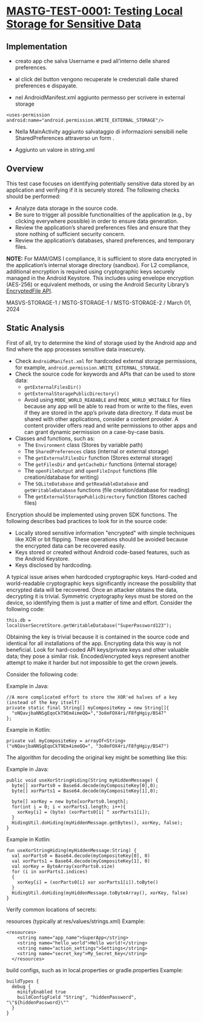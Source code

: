# [MASTG-TEST-0001: Testing Local Storage for Sensitive Data](https://mas.owasp.org/MASTG/tests/android/MASVS-STORAGE/MASTG-TEST-0001)

## Implementation
- creato app che salva Username e pwd all’interno delle shared preferences.

- al click del button vengono recuperate le credenziali dalle shared preferences e dispayate.

- nel AndroidManifest.xml aggiunto permesso per scrivere in external storage

`<uses-permission android:name="android.permission.WRITE_EXTERNAL_STORAGE"/>`

- Nella MainActivity aggiunto salvataggio di informazioni sensibili nelle SharedPreferences attraverso un form .

- Aggiunto un valore in string.xml


## Overview

This test case focuses on identifying potentially sensitive data stored by an application and verifying if it is securely stored. The following checks should be performed:

- Analyze data storage in the source code.
- Be sure to trigger all possible functionalities of the application (e.g., by clicking everywhere possible) in order to ensure data generation.
- Review the application’s shared preferences files and ensure that they store nothing of sufficient security concern.
- Review the application’s databases, shared preferences, and temporary files.

**NOTE:** For MAM/GMS I compliance, it is sufficient to store data encrypted in the application’s internal storage directory (sandbox). For L2 compliance, additional encryption is required using cryptographic keys securely managed in the Android Keystore. This includes using envelope encryption (AES-256) or equivalent methods, or using the Android Security Library’s [EncryptedFile API](https://developer.android.com/reference/androidx/security/crypto/EncryptedFile).

MASVS-STORAGE-1 / MSTG-STORAGE-1 / MSTG-STORAGE-2 / March 01, 2024
## Static Analysis

First of all, try to determine the kind of storage used by the Android app and find where the app processes sensitive data insecurely.

- Check `AndroidManifest.xml` for hardcoded external storage permissions, for example, `android.permission.WRITE_EXTERNAL_STORAGE`.
- Check the source code for keywords and APIs that can be used to store data:
  - `getExternalFilesDir()`
  - `getExternalStoragePublicDirectory()`
  - Avoid using `MODE_WORLD_READABLE` and `MODE_WORLD_WRITABLE` for files because any app will be able to read from or write to the files, even if they are stored in the app’s private data directory. If data must be shared with other applications, consider a content provider. A content provider offers read and write permissions to other apps and can grant dynamic permission on a case-by-case basis.
- Classes and functions, such as:
  - The `Environment` class (Stores by variable path)
  - The `SharedPreferences` class (internal or external storage)
  - The `getExternalFilesDir` function (Stores external storage)
  - The `getFilesDir` and `getCacheDir` functions (internal storage)
  - The `openFileOutput` and `openFileInput` functions (file creation/database for writing)
  - The `SQLiteDatabase` and `getReadableDatabase` and `getWritableDatabase` functions (file creation/database for reading)
  - The `getExternalStoragePublicDirectory` function (Stores cached files)

Encryption should be implemented using proven SDK functions. The following describes bad practices to look for in the source code:

- Locally stored sensitive information "encrypted" with simple techniques like XOR or bit flipping. These operations should be avoided because the encrypted data can be recovered easily.
- Keys stored or created without Android code-based features, such as the Android Keystore.
- Keys disclosed by hardcoding.

A typical issue arises when hardcoded cryptographic keys. Hard-coded and world-readable cryptographic keys significantly increase the possibility that encrypted data will be recovered. Once an attacker obtains the data, decrypting it is trivial. Symmetric cryptography keys must be stored on the device, so identifying them is just a matter of time and effort. Consider the following code:
```
this.db = localUserSecretStore.getWritableDatabase("SuperPassword123");
```
Obtaining the key is trivial because it is contained in the source code and identical for all installations of the app. Encrypting data this way is not beneficial. Look for hard-coded API keys/private keys and other valuable data; they pose a similar risk. Encoded/encrypted keys represent another attempt to make it harder but not impossible to get the crown jewels.

Consider the following code:

Example in Java:
```
//A more complicated effort to store the XOR'ed halves of a key (instead of the key itself)
private static final String[] myCompositeKey = new String[]{
  "oNQavjbaNNSgEqoCkT9Em4imeQQ=","3o8eFOX4ri/F8fgHgiy/BS47"
};
```
Example in Kotlin:
```
private val myCompositeKey = arrayOf<String>("oNQavjbaNNSgEqoCkT9Em4imeQQ=", "3o8eFOX4ri/F8fgHgiy/BS47")
```
The algorithm for decoding the original key might be something like this:

Example in Java:
```
public void useXorStringHiding(String myHiddenMessage) {
  byte[] xorParts0 = Base64.decode(myCompositeKey[0],0);
  byte[] xorParts1 = Base64.decode(myCompositeKey[1],0);

  byte[] xorKey = new byte[xorParts0.length];
  for(int i = 0; i < xorParts1.length; i++){
    xorKey[i] = (byte) (xorParts0[i] ^ xorParts1[i]);
  }
  HidingUtil.doHiding(myHiddenMessage.getBytes(), xorKey, false);
}
```
Example in Kotlin:
```
fun useXorStringHiding(myHiddenMessage:String) {
  val xorParts0 = Base64.decode(myCompositeKey[0], 0)
  val xorParts1 = Base64.decode(myCompositeKey[1], 0)
  val xorKey = ByteArray(xorParts0.size)
  for (i in xorParts1.indices)
  {
    xorKey[i] = (xorParts0[i] xor xorParts1[i]).toByte()
  }
  HidingUtil.doHiding(myHiddenMessage.toByteArray(), xorKey, false)
}
```
Verify common locations of secrets:

resources (typically at res/values/strings.xml) Example:
```
<resources>
    <string name="app_name">SuperApp</string>
    <string name="hello_world">Hello world!</string>
    <string name="action_settings">Settings</string>
    <string name="secret_key">My_Secret_Key</string>
  </resources>
  ```

build configs, such as in local.properties or gradle.properties Example:
```
buildTypes {
  debug {
    minifyEnabled true
    buildConfigField "String", "hiddenPassword", "\"${hiddenPassword}\""
  }
}
```